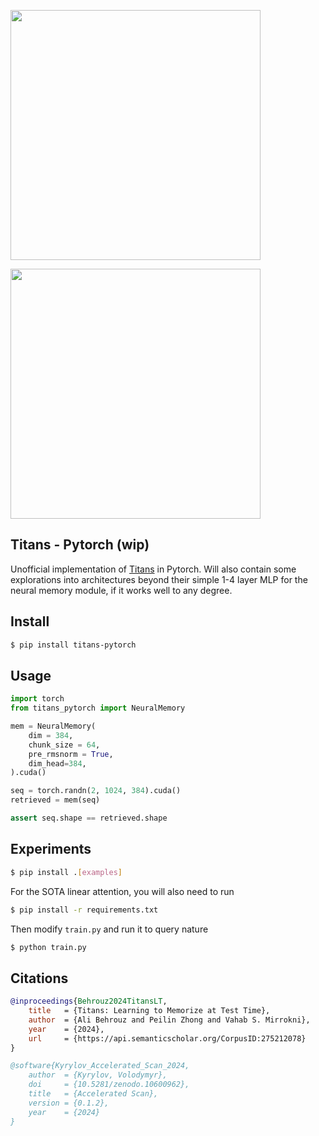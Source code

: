 <img src="./fig2.png" width="400px"></img>

<img src="./fig1.png" width="400px"></img>

## Titans - Pytorch (wip)

Unofficial implementation of [Titans](https://arxiv.org/abs/2501.00663) in Pytorch. Will also contain some explorations into architectures beyond their simple 1-4 layer MLP for the neural memory module, if it works well to any degree.

## Install

```bash
$ pip install titans-pytorch
```

## Usage

```python
import torch
from titans_pytorch import NeuralMemory

mem = NeuralMemory(
    dim = 384,
    chunk_size = 64,
    pre_rmsnorm = True,
    dim_head=384,
).cuda()

seq = torch.randn(2, 1024, 384).cuda()
retrieved = mem(seq)

assert seq.shape == retrieved.shape
```

## Experiments

```bash
$ pip install .[examples]
```

For the SOTA linear attention, you will also need to run

```bash
$ pip install -r requirements.txt
```

Then modify `train.py` and run it to query nature

```bash
$ python train.py
```

## Citations

```bibtex
@inproceedings{Behrouz2024TitansLT,
    title   = {Titans: Learning to Memorize at Test Time},
    author  = {Ali Behrouz and Peilin Zhong and Vahab S. Mirrokni},
    year    = {2024},
    url     = {https://api.semanticscholar.org/CorpusID:275212078}
}
```

```bibtex
@software{Kyrylov_Accelerated_Scan_2024,
    author  = {Kyrylov, Volodymyr},
    doi     = {10.5281/zenodo.10600962},
    title   = {Accelerated Scan},
    version = {0.1.2},
    year    = {2024}
}
```
